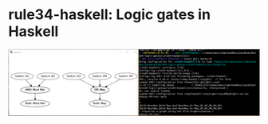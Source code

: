 # rule34-haskell: Logic gates in Haskell

![first draft](First%20Draft%20_%20Screenshot%202021-04-09%20194608.png)